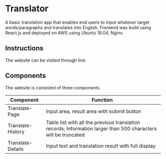 # Translator

A basic translation app that enables end users to input whatever target words/paragraphs and translates into English.
Frontend was build using React.js and deployed on AWS using Ubuntu 18.04, Nginx.

## Instructions
The website can be visited through link: 


## Components
The website is consisted of three components.

| Component | Function |
|--|--|
| Translate-Page | Input area, result area with submit button |
| Translate-History | Table list with all the previous translation records; Information larger than 500 characters will be truncated |
| Translate-Details | Input text and translation result with full display |
